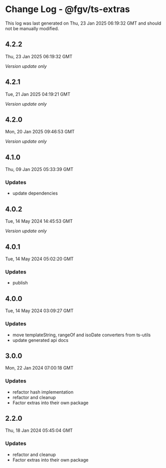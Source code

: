 # Change Log - @fgv/ts-extras

This log was last generated on Thu, 23 Jan 2025 06:19:32 GMT and should not be manually modified.

## 4.2.2
Thu, 23 Jan 2025 06:19:32 GMT

_Version update only_

## 4.2.1
Tue, 21 Jan 2025 04:19:21 GMT

_Version update only_

## 4.2.0
Mon, 20 Jan 2025 09:46:53 GMT

_Version update only_

## 4.1.0
Thu, 09 Jan 2025 05:33:39 GMT

### Updates

- update dependencies

## 4.0.2
Tue, 14 May 2024 14:45:53 GMT

_Version update only_

## 4.0.1
Tue, 14 May 2024 05:02:20 GMT

### Updates

- publish

## 4.0.0
Tue, 14 May 2024 03:09:27 GMT

### Updates

- move templateString, rangeOf and isoDate converters from ts-utils
- update generated api docs

## 3.0.0
Mon, 22 Jan 2024 07:00:18 GMT

### Updates

- refactor hash implementation
- refactor and cleanup
- Factor extras into their own package

## 2.2.0
Thu, 18 Jan 2024 05:45:04 GMT

### Updates

- refactor and cleanup
- Factor extras into their own package

